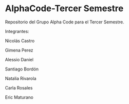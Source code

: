 # AlphaCode-Tercer Semestre
Repositorio del Grupo Alpha Code para el Tercer Semestre.

Integrantes:

Nicolás Castro

Gimena Perez

Alessio Daniel

Santiago Bordón

Natalia Rivarola

Carla Rosales

Eric Maturano
